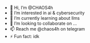 - 👋 Hi, I’m @CHAOS4h
- 👀 I’m interested in ai & cybersecurity
- 🌱 I’m currently learning about llms
- 💞️ I’m looking to collaborate on ...
- 📫 Reach me @chaos4h on telegram
- ⚡ Fun fact: idk

<!---
CHAOS4h/CHAOS4h is a ✨ special ✨ repository because its `README.md` (this file) appears on your GitHub profile.
You can click the Preview link to take a look at your changes.
--->

